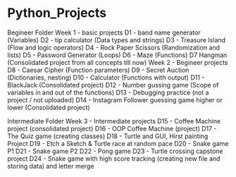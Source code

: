 # Python_Projects

Begineer Folder
    Week 1 - basic projects
        D1 - band name generator (Variables)
        D2 - tip calculator (Data types and strings)
        D3 - Treasure Island (Flow and logic operators)
        D4 - Rock Paper Scissors (Randomization and lists)
        D5 - Password Generator (Loops)
        D6 - Maze (Functions)
        D7 Hangman (Consolidated project from all concepts till now)
    Week 2 - Begineer projects
        D8 - Caesar Cipher (Function parameters)
        D9 - Secret Auction (Dictionaries, nesting)
        D10 - Calculator (Functions with output)
        D11 - BlackJack (Consolidated project)
        D12 - Number gussing game (Scope of variables in and out of the functions)
        D13 - Debugging practice (not a project / not uploaded)
        D14 - Instagram Follower guessing game higher or lower (Consolidated project)

Intermediate Folder
    Week 3 - Intermediate projects
        D15 - Coffee Machine project (consolidated project)
        D16 - OOP Coffee Machine (project)
        D17 - The Quiz game (creating classes)
        D18 - Turtle and GUI, Hirst painting Project
        D19 - Etch a Sketch & Turtle race at random pace
        D20 - Snake game P1
        D21 - Snake game P2
        D22 - Pong game
        D23 - Turtle crossing capstone project
        D24 - Snake game with high score tracking (creating new file and storing data) and letter merge